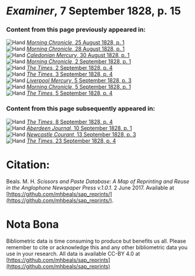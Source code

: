# *Examiner*, 7 September 1828, p. 15  
  
### Content from this page previously appeared in:  
![Hand](http://scissorsandpaste.net/wp-content/uploads/2017/06/smallhandpointer.png) [*Morning Chronicle*, 25 August 1828, p. 1](https://mhbeals.github.io/sap_html/Morning-Chronicle/Morning-Chronicle-25-August-1828-p-1)  
![Hand](http://scissorsandpaste.net/wp-content/uploads/2017/06/smallhandpointer.png) [*Morning Chronicle*, 28 August 1828, p. 1](https://mhbeals.github.io/sap_html/Morning-Chronicle/Morning-Chronicle-28-August-1828-p-1)  
![Hand](http://scissorsandpaste.net/wp-content/uploads/2017/06/smallhandpointer.png) [*Caledonian Mercury*, 30 August 1828, p. 1](https://mhbeals.github.io/sap_html/Caledonian-Mercury/Caledonian-Mercury-30-August-1828-p-1)  
![Hand](http://scissorsandpaste.net/wp-content/uploads/2017/06/smallhandpointer.png) [*Morning Chronicle*, 2 September 1828, p. 1](https://mhbeals.github.io/sap_html/Morning-Chronicle/Morning-Chronicle-2-September-1828-p-1)  
![Hand](http://scissorsandpaste.net/wp-content/uploads/2017/06/smallhandpointer.png) [*The Times*, 2 September 1828, p. 4](https://mhbeals.github.io/sap_html/The-Times/The-Times-2-September-1828-p-4)  
![Hand](http://scissorsandpaste.net/wp-content/uploads/2017/06/smallhandpointer.png) [*The Times*, 3 September 1828, p. 4](https://mhbeals.github.io/sap_html/The-Times/The-Times-3-September-1828-p-4)  
![Hand](http://scissorsandpaste.net/wp-content/uploads/2017/06/smallhandpointer.png) [*Liverpool Mercury*, 5 September 1828, p. 3](https://mhbeals.github.io/sap_html/Liverpool-Mercury/Liverpool-Mercury-5-September-1828-p-3)  
![Hand](http://scissorsandpaste.net/wp-content/uploads/2017/06/smallhandpointer.png) [*Morning Chronicle*, 5 September 1828, p. 1](https://mhbeals.github.io/sap_html/Morning-Chronicle/Morning-Chronicle-5-September-1828-p-1)  
![Hand](http://scissorsandpaste.net/wp-content/uploads/2017/06/smallhandpointer.png) [*The Times*, 5 September 1828, p. 4](https://mhbeals.github.io/sap_html/The-Times/The-Times-5-September-1828-p-4)  
  
### Content from this page subsequently appeared in:  
![Hand](http://scissorsandpaste.net/wp-content/uploads/2017/06/smallhandpointer.png) [*The Times*, 8 September 1828, p. 4](https://mhbeals.github.io/sap_html/The-Times/The-Times-8-September-1828-p-4)  
![Hand](http://scissorsandpaste.net/wp-content/uploads/2017/06/smallhandpointer.png) [*Aberdeen Journal*, 10 September 1828, p. 1](https://mhbeals.github.io/sap_html/Aberdeen-Journal/Aberdeen-Journal-10-September-1828-p-1)  
![Hand](http://scissorsandpaste.net/wp-content/uploads/2017/06/smallhandpointer.png) [*Newcastle Courant*, 13 September 1828, p. 3](https://mhbeals.github.io/sap_html/Newcastle-Courant/Newcastle-Courant-13-September-1828-p-3)  
![Hand](http://scissorsandpaste.net/wp-content/uploads/2017/06/smallhandpointer.png) [*The Times*, 23 September 1828, p. 4](https://mhbeals.github.io/sap_html/The-Times/The-Times-23-September-1828-p-4)  


# Citation: 

Beals. M. H. *Scissors and Paste Database: A Map of Reprinting and Reuse in the Anglophone Newspaper Press v.1.0.1.* 2 June 2017. Available at [https://github.com/mhbeals/sap_reprints/](https://github.com/mhbeals/sap_reprints/). 

# Nota Bona

Bibliometric data is time consuming to produce but benefits us all. Please remember to cite or acknowledge this and any other bibliometric data you use in your research. All data is available CC-BY 4.0 at [https://github.com/mhbeals/sap_reprints](https://github.com/mhbeals/sap_reprints)